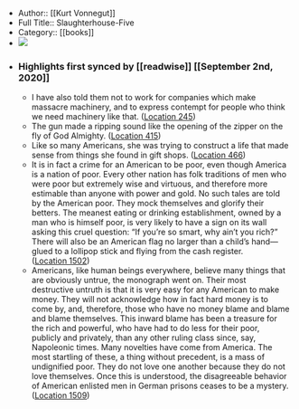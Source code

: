 - Author:: [[Kurt Vonnegut]]
- Full Title:: Slaughterhouse-Five
- Category:: [[books]]
- ![](https://images-na.ssl-images-amazon.com/images/I/612FVd615aL._SL400_.jpg)
- ### Highlights first synced by [[readwise]] [[September 2nd, 2020]]
    - I have also told them not to work for companies which make massacre machinery, and to express contempt for people who think we need machinery like that. ([Location 245](https://readwise.io/to_kindle?action=open&asin=B003XVYLDU&location=245))
    - The gun made a ripping sound like the opening of the zipper on the fly of God Almighty. ([Location 415](https://readwise.io/to_kindle?action=open&asin=B003XVYLDU&location=415))
    - Like so many Americans, she was trying to construct a life that made sense from things she found in gift shops. ([Location 466](https://readwise.io/to_kindle?action=open&asin=B003XVYLDU&location=466))
    - It is in fact a crime for an American to be poor, even though America is a nation of poor. Every other nation has folk traditions of men who were poor but extremely wise and virtuous, and therefore more estimable than anyone with power and gold. No such tales are told by the American poor. They mock themselves and glorify their betters. The meanest eating or drinking establishment, owned by a man who is himself poor, is very likely to have a sign on its wall asking this cruel question: “If you’re so smart, why ain’t you rich?” There will also be an American flag no larger than a child’s hand—glued to a lollipop stick and flying from the cash register. ([Location 1502](https://readwise.io/to_kindle?action=open&asin=B003XVYLDU&location=1502))
    - Americans, like human beings everywhere, believe many things that are obviously untrue, the monograph went on. Their most destructive untruth is that it is very easy for any American to make money. They will not acknowledge how in fact hard money is to come by, and, therefore, those who have no money blame and blame and blame themselves. This inward blame has been a treasure for the rich and powerful, who have had to do less for their poor, publicly and privately, than any other ruling class since, say, Napoleonic times. Many novelties have come from America. The most startling of these, a thing without precedent, is a mass of undignified poor. They do not love one another because they do not love themselves. Once this is understood, the disagreeable behavior of American enlisted men in German prisons ceases to be a mystery. ([Location 1509](https://readwise.io/to_kindle?action=open&asin=B003XVYLDU&location=1509))
